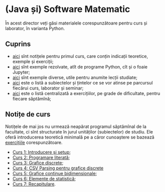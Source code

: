 # (Java și) Software Matematic

În acest director veți găsi materialele corespunzătoare pentru curs și
laborator, în varianta Python.

## Cuprins
- [aici](https://github.com/adimanea/fsa-softmat/blob/main/python/1-intro/README.org) sînt notițele pentru primul curs, care
  conțin indicații teoretice, exemple și exerciții;
- [aici](https://github.com/adimanea/fsa-softmat/tree/main/python/1-intro/exemple) sînt exemple rezolvate, atît de programe
  Python, cît și o foaie Jupyter;
- [aici](https://github.com/adimanea/fsa-softmat/tree/main/python/exemple-diverse/proiecte-acs-jupyter)
  sînt exemple diverse, utile pentru anumite lecții studiate;
- [aici](https://github.com/adimanea/fsa-softmat/blob/main/python/checklist.md) este o listă a subiectelor și țintelor ce se vor atinse pe parcursul fiecărui curs, laborator și seminar;
- [aici](https://github.com/adimanea/fsa-softmat/blob/main/python/exercitii.md) este o listă centralizată a exercițiilor, pe grade de dificultate, pentru fiecare săptămînă;

## Notițe de curs
Notițele de mai jos nu urmează neapărat programul săptămînal de la facultate, ci sînt structurate în jurul unităților (subiectelor) de studiu.
Ele oferă introducerea teoretică minimală pe a căror cunoaștere se bazează [exercițiile](https://github.com/adimanea/fsa-softmat/blob/main/python/exercitii.md) corespunzătoare.

- [Curs 1: Introducere și setup](https://github.com/adimanea/fsa-softmat/blob/main/python/1-intro/README.org);
- [Curs 2: Programare literată](https://github.com/adimanea/fsa-softmat/blob/main/python/2-proglit.md);
- [Curs 3: Grafice discrete](https://github.com/adimanea/fsa-softmat/blob/main/python/3-grafice-discrete.md);
- [Curs 4: CSV Parsing pentru grafice discrete](https://github.com/adimanea/fsa-softmat/blob/main/python/4-csv.md)
- [Curs 5: Grafice continue bidimensionale](https://github.com/adimanea/fsa-softmat/blob/main/python/5-2d.md);
- [Curs 6: Elemente de statistică](https://github.com/adimanea/fsa-softmat/blob/main/python/6-stat.md);
- [Curs 7: Recapitulare](https://github.com/adimanea/fsa-softmat/blob/main/python/7-recap-python.md).